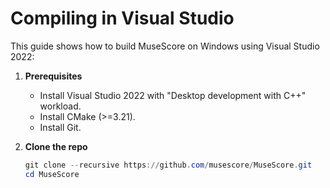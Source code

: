 # Compiling in Visual Studio

This guide shows how to build MuseScore on Windows using Visual Studio 2022:

1. **Prerequisites**
   - Install Visual Studio 2022 with "Desktop development with C++" workload.
   - Install CMake (>=3.21).
   - Install Git.

2. **Clone the repo**
   ```powershell
   git clone --recursive https://github.com/musescore/MuseScore.git
   cd MuseScore